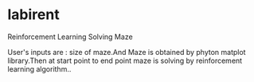 # labirent
Reinforcement Learning Solving Maze

User's inputs are : size of maze.And Maze is obtained by phyton matplot library.Then at start point to end point maze is solving by reinforcement learning algorithm..
